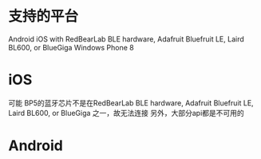 # 支持的平台
Android
iOS with RedBearLab BLE hardware, Adafruit Bluefruit LE, Laird BL600, or BlueGiga
Windows Phone 8


# iOS
可能 BP5的蓝牙芯片不是在RedBearLab BLE hardware, Adafruit Bluefruit LE, Laird BL600, or BlueGiga 之一，故无法连接
另外，大部分api都是不可用的

# Android
